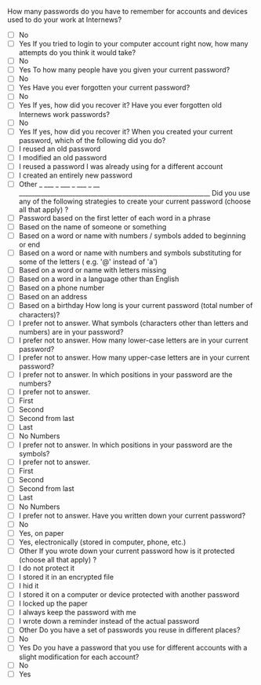 
How many passwords do you have to remember for accounts and devices used to do your work at Internews?
  - [ ] No
  - [ ] Yes
If you tried to login to your computer  account right now, how many attempts  do you think it would take?
  - [ ] No
  - [ ] Yes
To how many people have you given your  current  password?
  - [ ] No
  - [ ] Yes
Have you ever forgotten your  current password?
  - [ ] No
  - [ ] Yes
If yes,  how did you recover it?
Have you ever forgotten old Internews work passwords?
  - [ ] No
  - [ ] Yes
If yes,  how did you recover it?
When you created your  current  password, which of the following did you do?
  - [ ] I reused an old password
  - [ ] I modified an old password
  - [ ] I reused a password I was already using for a different account
  - [ ] I created an entirely new password
  - [ ] Other  _ ___ _ ___ _ ___ _ __ _____________________________________________________________
Did you use any of the following strategies  to create your  current  password (choose all that apply) ?
  - [ ] Password based on the first letter of each word in a phrase
  - [ ] Based on the name of someone or something
  - [ ] Based on a word or name with numbers / symbols added to beginning or end
  - [ ] Based on a word  or name  with numbers and  symbols  substituting for some of the letters ( e.g. '@' instead of 'a')
  - [ ] Based on a word or name with  letters missing
  - [ ] Based on a word in a language other than English
  - [ ] Based on a phone number
  - [ ] Based on an address
  - [ ] Based on a birthday
How long is your  current  password (total number of characters)?
  - [ ] I prefer not to answer.
What symbols (characters  other than letters and numbers) are in your password?
  - [ ] I prefer not to answer.
How many lower-case letters are in your  current  password?
  - [ ] I prefer not to answer.
How many upper-case letters are in  your current password?
  - [ ] I prefer not to answer.
In  which positions in your password are the numbers?
  - [ ] I prefer not to answer.
  - [ ] First
  - [ ] Second
  - [ ] Second from last
  - [ ] Last
  - [ ] No Numbers
  - [ ] I prefer not to answer.
In  which positions in your password are the symbols?
  - [ ] I prefer not to answer.
  - [ ] First
  - [ ] Second
  - [ ] Second from last
  - [ ] Last
  - [ ] No Numbers
  - [ ] I prefer not to answer.
Have you written down your  current  password?
  - [ ] No
  - [ ] Yes, on paper
  - [ ] Yes, electronically (stored in computer, phone, etc.)
  - [ ] Other
If you wrote down your  current  password  how is it protected (choose all that apply) ?
  - [ ] I do not protect it
  - [ ] I stored it in an encrypted file
  - [ ] I hid it
  - [ ] I  stored it on a computer or device protected with another password
  - [ ] I locked up the paper
  - [ ] I always keep the password with me
  - [ ] I wrote down a reminder instead of the actual password
  - [ ] Other
Do you have a set of passwords you reuse in different places?
  - [ ] No
  - [ ] Yes
Do you have a password that you use for different accounts with a slight modification for each account?
  - [ ] No
  - [ ] Yes
